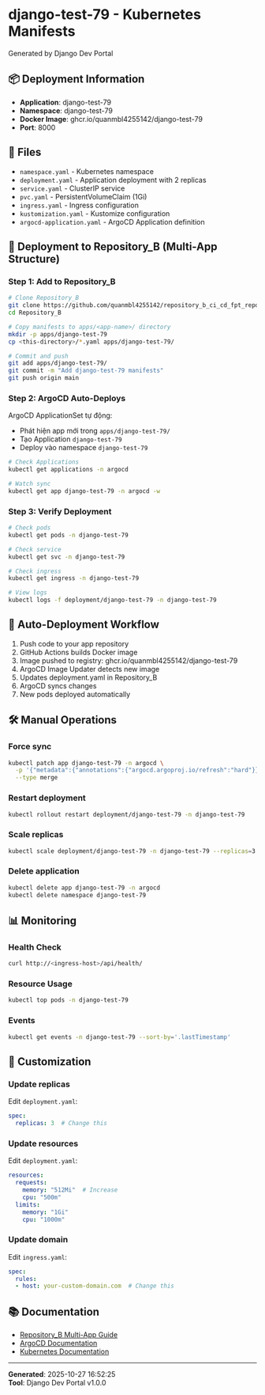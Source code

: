 # django-test-79 - Kubernetes Manifests

Generated by Django Dev Portal

## 📦 Deployment Information

- **Application**: django-test-79
- **Namespace**: django-test-79
- **Docker Image**: ghcr.io/quanmbl4255142/django-test-79
- **Port**: 8000

## 📁 Files

- `namespace.yaml` - Kubernetes namespace
- `deployment.yaml` - Application deployment with 2 replicas
- `service.yaml` - ClusterIP service
- `pvc.yaml` - PersistentVolumeClaim (1Gi)
- `ingress.yaml` - Ingress configuration
- `kustomization.yaml` - Kustomize configuration
- `argocd-application.yaml` - ArgoCD Application definition

## 🚀 Deployment to Repository_B (Multi-App Structure)

### Step 1: Add to Repository_B

```bash
# Clone Repository_B
git clone https://github.com/quanmbl4255142/repository_b_ci_cd_fpt_repob_devops.git
cd Repository_B

# Copy manifests to apps/<app-name>/ directory
mkdir -p apps/django-test-79
cp <this-directory>/*.yaml apps/django-test-79/

# Commit and push
git add apps/django-test-79/
git commit -m "Add django-test-79 manifests"
git push origin main
```

### Step 2: ArgoCD Auto-Deploys

ArgoCD ApplicationSet tự động:
- Phát hiện app mới trong `apps/django-test-79/`
- Tạo Application `django-test-79`
- Deploy vào namespace `django-test-79`

```bash
# Check Applications
kubectl get applications -n argocd

# Watch sync
kubectl get app django-test-79 -n argocd -w
```

### Step 3: Verify Deployment

```bash
# Check pods
kubectl get pods -n django-test-79

# Check service
kubectl get svc -n django-test-79

# Check ingress
kubectl get ingress -n django-test-79

# View logs
kubectl logs -f deployment/django-test-79 -n django-test-79
```

## 🔄 Auto-Deployment Workflow

1. Push code to your app repository
2. GitHub Actions builds Docker image
3. Image pushed to registry: ghcr.io/quanmbl4255142/django-test-79
4. ArgoCD Image Updater detects new image
5. Updates deployment.yaml in Repository_B
6. ArgoCD syncs changes
7. New pods deployed automatically

## 🛠️ Manual Operations

### Force sync
```bash
kubectl patch app django-test-79 -n argocd \
  -p '{"metadata":{"annotations":{"argocd.argoproj.io/refresh":"hard"}}}' \
  --type merge
```

### Restart deployment
```bash
kubectl rollout restart deployment/django-test-79 -n django-test-79
```

### Scale replicas
```bash
kubectl scale deployment/django-test-79 -n django-test-79 --replicas=3
```

### Delete application
```bash
kubectl delete app django-test-79 -n argocd
kubectl delete namespace django-test-79
```

## 📊 Monitoring

### Health Check
```bash
curl http://<ingress-host>/api/health/
```

### Resource Usage
```bash
kubectl top pods -n django-test-79
```

### Events
```bash
kubectl get events -n django-test-79 --sort-by='.lastTimestamp'
```

## 🔧 Customization

### Update replicas
Edit `deployment.yaml`:
```yaml
spec:
  replicas: 3  # Change this
```

### Update resources
Edit `deployment.yaml`:
```yaml
resources:
  requests:
    memory: "512Mi"  # Increase
    cpu: "500m"
  limits:
    memory: "1Gi"
    cpu: "1000m"
```

### Update domain
Edit `ingress.yaml`:
```yaml
spec:
  rules:
  - host: your-custom-domain.com  # Change this
```

## 📚 Documentation

- [Repository_B Multi-App Guide](../GIAI-PHAP-REPOSITORY-B.md)
- [ArgoCD Documentation](https://argo-cd.readthedocs.io/)
- [Kubernetes Documentation](https://kubernetes.io/docs/)

---

**Generated**: 2025-10-27 16:52:25  
**Tool**: Django Dev Portal v1.0.0
